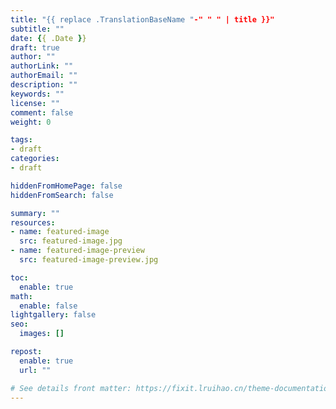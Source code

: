 ```yaml
---
title: "{{ replace .TranslationBaseName "-" " " | title }}"
subtitle: ""
date: {{ .Date }}
draft: true
author: ""
authorLink: ""
authorEmail: ""
description: ""
keywords: ""
license: ""
comment: false
weight: 0

tags:
- draft
categories:
- draft

hiddenFromHomePage: false
hiddenFromSearch: false

summary: ""
resources:
- name: featured-image
  src: featured-image.jpg
- name: featured-image-preview
  src: featured-image-preview.jpg

toc:
  enable: true
math:
  enable: false
lightgallery: false
seo:
  images: []

repost:
  enable: true
  url: ""

# See details front matter: https://fixit.lruihao.cn/theme-documentation-content/#front-matter
---
```


<!--more-->
